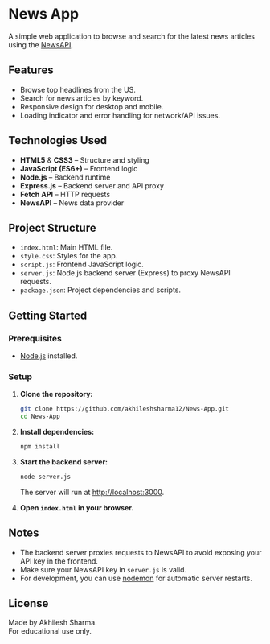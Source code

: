 # News App

A simple web application to browse and search for the latest news articles using the [NewsAPI](https://newsapi.org/).

## Features

- Browse top headlines from the US.
- Search for news articles by keyword.
- Responsive design for desktop and mobile.
- Loading indicator and error handling for network/API issues.

## Technologies Used

- **HTML5** & **CSS3** – Structure and styling
- **JavaScript (ES6+)** – Frontend logic
- **Node.js** – Backend runtime
- **Express.js** – Backend server and API proxy
- **Fetch API** – HTTP requests
- **NewsAPI** – News data provider

## Project Structure

- `index.html`: Main HTML file.
- `style.css`: Styles for the app.
- `script.js`: Frontend JavaScript logic.
- `server.js`: Node.js backend server (Express) to proxy NewsAPI requests.
- `package.json`: Project dependencies and scripts.

## Getting Started

### Prerequisites

- [Node.js](https://nodejs.org/) installed.

### Setup

1. **Clone the repository:**
   ```sh
   git clone https://github.com/akhileshsharma12/News-App.git
   cd News-App
   ```

2. **Install dependencies:**
   ```sh
   npm install
   ```

3. **Start the backend server:**
   ```sh
   node server.js
   ```
   The server will run at [http://localhost:3000](http://localhost:3000).

4. **Open `index.html` in your browser.**

## Notes

- The backend server proxies requests to NewsAPI to avoid exposing your API key in the frontend.
- Make sure your NewsAPI key in `server.js` is valid.
- For development, you can use [nodemon](https://www.npmjs.com/package/nodemon) for automatic server restarts.

## License

Made by Akhilesh Sharma.  
For educational use only.

